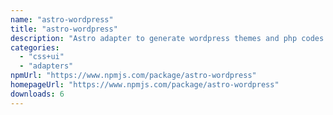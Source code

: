 ```yaml
---
name: "astro-wordpress"
title: "astro-wordpress"
description: "Astro adapter to generate wordpress themes and php codes."
categories:
  - "css+ui"
  - "adapters"
npmUrl: "https://www.npmjs.com/package/astro-wordpress"
homepageUrl: "https://www.npmjs.com/package/astro-wordpress"
downloads: 6
---
```

